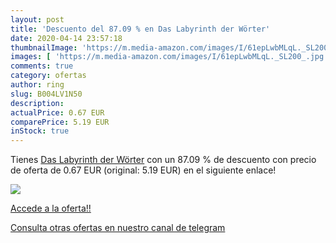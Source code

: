 ```yaml
---
layout: post
title: 'Descuento del 87.09 % en Das Labyrinth der Wörter'
date: 2020-04-14 23:57:18
thumbnailImage: 'https://m.media-amazon.com/images/I/61epLwbMLqL._SL200_.jpg'
images: [ 'https://m.media-amazon.com/images/I/61epLwbMLqL._SL200_.jpg' ]
comments: true
category: ofertas
author: ring
slug: B004LV1N50
description:
actualPrice: 0.67 EUR
comparePrice: 5.19 EUR
inStock: true
---
```


Tienes [Das Labyrinth der Wörter](https://www.amazon.com/dp/B004LV1N50/?tag=redken08-20) con un 87.09 % de descuento con precio de oferta de 0.67 EUR (original: 5.19 EUR) en el siguiente enlace!

[![](https://m.media-amazon.com/images/I/61epLwbMLqL._SL200_.jpg)](https://www.amazon.com/dp/B004LV1N50/?tag=redken08-20)

[Accede a la oferta!!](https://www.amazon.com/dp/B004LV1N50/?tag=redken08-20)

[Consulta otras ofertas en nuestro canal de telegram](https://t.me/s/ofertas25)
